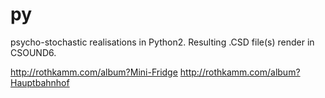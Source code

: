 # py 

psycho-stochastic realisations in Python2. Resulting .CSD file(s) render in CSOUND6.

http://rothkamm.com/album?Mini-Fridge
http://rothkamm.com/album?Hauptbahnhof
